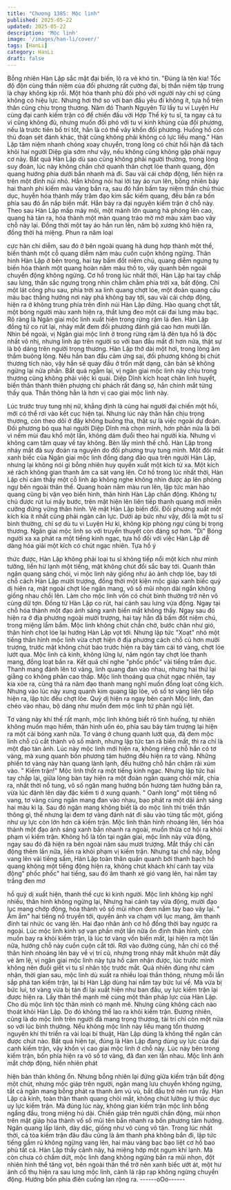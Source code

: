```yaml
---
title: "Chương 1385: Mộc linh"
published: 2025-05-22
updated: 2025-05-22
description: 'Mộc linh'
image: '/images/han-li/cover/'
tags: [HanLi]
category: HanLi
draft: false
---
```


Bỗng nhiên Hàn Lập sắc mặt đại biến, lộ ra vẻ khó tin.
"Đúng là tên kia! Tốc độ độn cùng thần niệm của đối phương rất
cường đại, bị thần niệm tập trung là chạy không kịp rồi. Một hóa
thanh phù đối phó với người này chỉ sợ cũng không có hiệu lực.
Nhưng hơi thở so với ban đầu yêu đi không ít, tựa hồ trên thân
cũng chịu trọng thương. Năm đó Thanh Nguyên Tử lấy tu vi
Luyện Hư cùng đại canh kiếm trận có để chiến đấu với Hợp Thể
kỳ tu sĩ, ta ngay cả tu vi cũng không đủ, nhưng muốn đối phó với
tu vi kinh khủng của đối phương, nếu là trước tiên bố trí tốt, hắn là
có thể vây khốn đối phương. Huống hồ còn thủ đoạn sét đánh
khác, thật cũng không phải không có lực liều mạng." Hàn Lập tâm
niệm nhanh chóng xoay chuyển, trong lòng có chút hối hận đã
tách khỏi hai người Diệp gia sớm như vậy, nếu không cũng không
gặp phải nguy cơ này.
Bất quá Hàn Lập dù sao cũng không phải người thường, trong
lòng suy đoán, lúc này không chần chờ quanh thân chợt lóe thanh
quang, độn quang hướng phía dưới bắn nhanh mà đi.
Sau vài cái chớp động, liền hiện ra trên một đỉnh núi nhỏ.
Hắn không nói hai lời tay áo run lên, bỗng nhiên bảy hai thanh phi
kiếm màu vàng bắn ra, sau đó hắn bấm tay niệm thần chú thúc
dục, huyễn hóa thành mấy trăm đạo kim sắc kiếm quang, đều bắn
ra bốn phía sau đó ẩn nấp biến mất.
Hắn bày ra đại nguyên kiếm trận ở chỗ này.
Theo sau Hàn Lập mấp máy môi, một mảnh lớn quang hà phóng
lên cao, quang hà tản ra, hóa thành một màn quang tráo mờ mờ
màu xám bao vây chỗ này lại. Đồng thời một tay áo hắn run lên,
năm bộ xương khô hiện ra, đồng thời há miệng. Phun ra năm loại

cực hàn chi diễm, sau đó ở bên ngoài quang hà dung hợp thành
một thể, biến thành một cỗ quang diễm năm màu cuồn cuộn
không ngừng.
Thân hình Hàn Lập ở bên trong, hai tay bấm đốt niệm chú, quang
diễm ngưng tụ biến hóa thành một quang hoàn năm màu thô to,
vây quanh bên ngoài chuyển động không ngừng.
Cơ hồ trong lúc nhất thời, Hàn Lập hai tay chắp sau lưng, thần
sắc ngưng trọng nhìn chằm chằm phía trời xa, bất động.
Chỉ một lát công phu sau, phía trời xa linh quang chợt lóe, một
đoàn quang cầu màu bạc thẳng hướng nơi này phá không bay
tới, sau vài cái chớp động, hiện ra ở không trung phía trên đỉnh
núi Hàn Lập đứng.
Hào quang chợt tắt, một bóng người màu xanh hiện ra, thắt lưng
đeo một cái đai lưng màu bạc.
Rõ ràng là Ngân giai mộc linh xuất hiện trong rừng rậm lá đen.
Hàn Lập đồng tử co rút lại, nháy mắt đem đối phương đánh giá
cao hơn mười lần.
Nhìn bề ngoài, vị Ngân giai mộc linh ở trong rừng rậm lá đên tựa
hồ là độc nhất vô nhị, nhưng linh áp trên người so với ban đầu
mất đi hơn nửa, thật sự là bộ dáng trên người trọng thương.
Hàn Lập thở dài một hơi, trong lòng âm thầm buông lỏng.
Nếu hắn ban đầu cảm ứng sai, đối phương không bị chút thương
tích nào, vậy hắn sẽ quay đầu ở trốn mất dạng, căn bản sẽ không
ngừng lại nửa phần.
Bất quá ngẫm lại, vị ngân giai mộc linh này chịu trong thương
cũng không phải việc kì quái.
Diệp Dĩnh kích hoạt chân linh huyết, biến thân thành thiên
phượng chi phách rất đáng sợ, hắn chính mắt từng thấy qua.
Thần thông hẳn là hơn vị cao giai mộc linh này.

Lúc trước truy tung nhị nữ, khẳng định là cùng hai người đại
chiến một hồi, mới có thể rơi vào kết cục hiện tại.
Nhưng lúc này thân hắn chịu trọng thương, còn theo dõi ở đây
không buông tha, thật sự là việc ngoài dự đoán.
Đối phương bỏ qua hai người Diệp Dĩnh mà chọn mình, hơn phân
nửa là bởi vì nếm mùi đau khổ một lần, không dám đuổi theo hai
người kia. Nhưng vì không cam tâm quay về tay không. Bèn lấy
mình thế chỗ.
Hàn Lập trong nháy mắt đã suy đoán ra nguyên do đối phương
truy tung mình.
Một đôi mắt xanh biếc của Ngân giai mộc linh đồng dạng đảo qua
trên người Hàn Lập, nhưng lại không nói gì bỗng nhiên huy quyền
xuất một kích từ xa.
Một kích xé rách không gian thanh âm ca sát vang lên. Cơ hồ
trong lúc nhất thời, Hàn Lập chỉ cảm thấy một cỗ linh áp không
nghe không nhìn được áp lên phòng ngự bên ngoài thân thể.
Quang hoàn năm màu run lên, lập tức màn hào quang cũng bị
vặn vẹo biến hình, thân hình Hàn Lập chấn động. Không tự chủ
được rút lui mấy bước, trên mặt hiện lên liên tiếp thanh quang
mới miễn cưỡng đứng vững thân hình.
Vẻ mặt Hàn Lập biến đổi.
Đối phương xuất một kích kia ít nhất cũng phải ngàn cân lực.
Dưới áp bức như vậy, đổi là một tu sĩ bình thường, chỉ sợ dù tu vi
Luyện Hư kì, không kịp phòng ngự cũng bị trọng thương.
Ngân giai mộc linh so với truyền thuyết còn đáng sợ hơn.
"Di"
Bóng người xa xa phát ra một tiếng kinh ngạc, tựa hồ đối với việc
Hàn Lập dễ dàng hóa giải một kích có chút ngạc nhiên. Tựa hồ ý

thức được, Hàn Lập không phải loại tu sĩ không tiếp nổi một kích
như mình tưởng, liền hừ lạnh một tiếng, mặt không chút đổi sắc
bay tới.
Quanh thân ngân quang sáng chói, vi mộc linh này giống như ảo
ảnh chợp lóe, bay tới chỗ cách Hàn Lập mười trượng, đồng thời
một kiện mộc giáp xanh biếc quỷ dị hiện ra, mặt ngoài chợt lóe
ngân mang, vô số mũi nhọn dài ngắn không giống nhau chồi lên.
Làm cho mộc linh vốn có chút bình thường trở nên vô cùng dữ
tợn.
Đồng từ Hàn Lập co rút, hai cánh sau lưng vừa động. Ngay tại
chỗ hóa thành một đạo ánh sáng xanh biến mất không thấy.
Ngay sau đó hiện ra ở địa phương ngoài mười trượng, hai tay
hắn đã bấm đốt niệm chú, trong miệng lẩm bẩm.
Mộc linh không chút chần chờ, bước chân như gió, thân hình chọt
lóe lại hướng Hàn Lập vọt tới.
Nhưng lập tức "Xoạt" nhỏ một tiếng thân hình mộc linh vừa chợt
hiện ở địa phương cách chỗ cũ hơn mười trượng, trước mặt
không chút báo trước hiện ra bảy tám cái tơ vàng, chợt lóe lướt
qua.
Mộc linh cả kinh, không lững lự, năm ngón tay chợt lóe thanh
mang, đồng loạt bắn ra.
Kết quả chỉ nghe "phốc phốc" vài tiếng trầm đục. Thanh mang
đánh lên tơ vàng, linh quang đan vào nhau, nhưng hai thứ lại
giằng co không phân cao thấp.
Mộc linh thoáng qua chút ngạc nhiên, tay kia xòe ra, cũng thả ra
năm đạo thanh mang nghĩ muốn đồng loạt công kích.
Nhưng vào lúc này xung quanh kim quang lập lòe, vô số tơ vàng
liên tiếp hiện ra, lập tức đều chợt lóe. Quỷ dị hiện ra ngay bên
cạnh Mộc linh, đan chéo vào nhau, bộ dáng như muốn đem mộc
linh tứ phân ngũ liệt.

Tơ vàng này khí thế rất mạnh, mộc linh không biết rõ tình huống,
tự nhiên không muốn mạo hiểm, thân hình uốn éo, phía sau bảy
tám trượng lại hiện ra một cái bóng xanh nữa.
Tơ vàng ở chung quanh lướt qua, đã đem mộc linh chỗ cũ cắt
thành vô số mảnh, nhưng lập tức tan rã biến mất, thì ra chỉ là một
đạo tàn ảnh.
Lúc này mộc linh mới hiện ra, không riêng chỗ hắn có tơ vàng, mà
xung quanh bốn phương tám hướng đều hiện ra tơ vàng.
Những phiến tơ vàng này hàn quang lành lạnh, đều hướng chỗ
hắn chậm rãi xúm vào.
" Kiếm trận!" Mộc linh thốt ra một tiếng kinh ngạc.
Nhưng lập tức hai tay chắp lại, giữa lòng bàn tay hiện ra một
đoàn ngân quang chói mắt, chia ra, nhất thời nổ tung, vô số ngân
mang hướng bốn hương tám hướng bắn ra, vừa lúc đánh lên dày
đặc kiếm ti ở xung quanh.
" Oanh long" một tiếng nổ vang, tơ vàng cùng ngân mang đan vào
nhau, bạo phát ra một dải ánh sáng hai màu kì lạ.
Sau đó ngân mang không biết là do mộc linh thi triển thần thông
gì, thế nhưng lại đem tơ vàng đánh nát đi sâu vào từng tấc một,
giống như uy lực còn lớn hơn cả kiếm trận.
Mộc linh thân hình nhoáng lên, liền hóa thành một đạo ánh sáng
xanh bắn nhanh ra ngoài, muốn thừa cơ hội ra khỏi phạm vi kiếm
trận.
Không hổ là tồn tại ngân giai, mộc linh này vừa động, ngay sau đó
đã hiện ra bên ngoài năm sáu mươi trượng. Mắt thấy chỉ cần
động thêm lần nữa, liền ra khỏi phạm vị kiếm trận.
Nhưng tại chỗ này, bỗng vang lên vài tiếng sấm, Hàn Lập toàn
thân quấn quanh bởi thanh bạch hồ quang không một tiếng động
hiện ra, không chút khách khí cánh tay vừa động" phốc phốc" hai
tiếng, sau đó âm thanh xé gió vang lên, hai nắm tay trắng đen mơ

hồ quỷ dị xuất hiện, thanh thế cực kì kinh người.
Mộc linh không kịp nghĩ nhiều, thân hình không ngừng lại, Nhưng
hai cánh tay vừa động, mười đạo lục mang chớp động, hóa thành
vô số mũi nhọn đem nắm tay bao vây lại.
" Ầm ầm" hai tiếng nổ truyền tới, quyền ảnh va chạm với lục
mang, âm thanh đinh tai nhức óc vang lên. Hai đạo nhân ảnh cơ
hồ đồng thời bay ngược ra ngoài.
Lúc mộc linh kinh sợ vạn phần một lần nữa ổn định thân hình, còn
muốn bay ra khỏi kiếm trận, là lúc tơ vàng vốn biến mất, lại hiện
ra một lần nữa, hướng chỗ này cuồn cuộn cắt tới.
Rơi vào đường cùng, hắn chỉ có thể thân hình nhoáng lên bay về
vị trí cũ, nhưng trong nháy mắt khuôn mặt đầy vẻ âm lệ, vị ngân
giai mộc linh này tựa hồ cảm nhận được, lúc trước mình không
nên đuổi giết vi tu sĩ nhân tộc trước mắt.
Quả nhiên đúng như cảm nhận, thời gian sau, mộc linh dù xuất ra
nhiều loại thần thông, nhưng mỗi lần sắp phá tan kiếm trận, lại bị
Hàn Lập dùng hai nắm tay bức lui về.
Mà vừa bị bức lui, tơ vàng vừa bị tán đi lại xuất hiện như ban đầu,
uy lực kiếm trận lại được hiện ra.
Lấy thân thể mạnh mẽ cùng một thân pháp lực của Hàn Lập. Cho
dù mộc linh tộc thân mình có mạnh mẽ. Nhưng cũng không cách
nào thoát khỏi Hàn Lập. Do đó không thể lao ra khỏi kiếm trận.
Đương nhiên, cũng là do mộc linh trên người đã mang trọng
thương, tài trí chỉ còn một nửa so với lúc bình thường. Nếu không
mộc linh này liều mạng tổn thương nguyên khí thi triển ra vài loại
bí thuật, Hàn Lập dúng là không thể ngăn cản được chút nào.
Bất quá hiện tại, đúng là Hàn Lập đang dùng uy lực của đại canh
kiếm trận, vậy khốn vị cao giai mộc linh ở chỗ này.
Lúc này bên trong kiếm trận, bốn phía hiện ra vô số tơ vàng, đã
đan xen lẫn nhau. Mộc linh ánh mắt chớp động, hiển nhiên phát

hiện bản thân không ổn. Nhưng bỗng nhiên lại đứng giữa kiếm
trận bất động một chút, nhưng mộc giáp trên người, ngân mang
lưu chuyển không ngừng, tất cả ngân mang bỗng phát ra thanh
âm vù vù, bắt đầu trở nên run rẩy.
Hàn Lập cả kinh, toàn thân thanh quang chói mắt, không chút
lưỡng lự thúc dục uy lực kiếm trận.
Mà đúng lúc này, không gian kiếm trận mộc linh bỗng ngẩng đầu,
trong miệng hú dài. Chiến giáp trên người chấn động, mũi nhọn
trên mặt giáp hóa thành vố số mũi tên bắn nhanh ra bốn phương
tám hướng.
Ngân quang lấp lánh, dày dặc, giống như vô cùng vô tận.
Trong lúc nhất thời, cả tòa kiếm trận đâu đâu cũng là âm thanh
phá không bắn đi, lập tức tiếng gầm rú không ngừng vang lên, hai
màu vàng bạc bạo liệt cơ hồ bao phủ tất cả.
Hàn Lập thấy cảnh này, há miệng hớp một ngụm khí lạnh.
Mà còn chưa có chấm dứt, mộc linh đang không ngừng bắn ra
mũi nhọn, đột nhiên hình thể tăng vọt, bên ngoài thân thể trở nên
xanh biếc ướt át, một hư ảnh cổ thụ hiện ra sau lưng mộc linh,
cành lá rập rạp không ngừng chuyển động. Hướng bốn phía điên
cuồng lan rộng ra.
------oOo------
